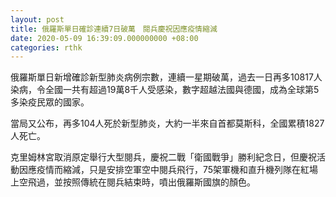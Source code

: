 ```yaml
---
layout: post
title: 俄羅斯單日確診連續7日破萬　閱兵慶祝因應疫情縮減
date: 2020-05-09 16:39:09.000000000 +08:00
categories: rthk
---
```


俄羅斯單日新增確診新型肺炎病例宗數，連續一星期破萬，過去一日再多10817人染病，令全國一共有超過19萬8千人受感染，數字超越法國與德國，成為全球第5多染疫民眾的國家。

當局又公布，再多104人死於新型肺炎，大約一半來自首都莫斯科，全國累積1827人死亡。

克里姆林宮取消原定舉行大型閱兵，慶祝二戰「衛國戰爭」勝利紀念日，但慶祝活動因應疫情而縮減，只是安排空軍空中閱兵飛行，75架軍機和直升機列隊在紅場上空飛過，並按照傳統在閱兵結束時，噴出俄羅斯國旗的顏色。
